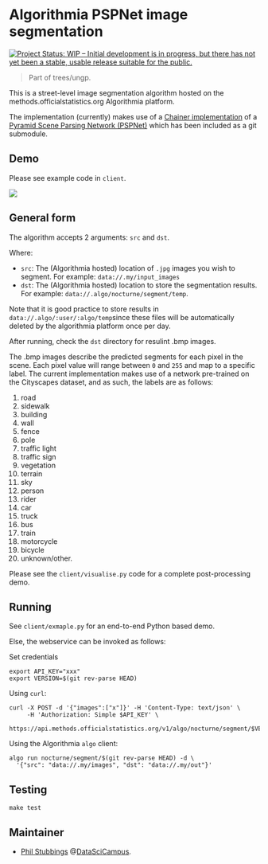 # Algorithmia PSPNet image segmentation

[![Project Status: WIP – Initial development is in progress, but there has not yet been a stable, usable release suitable for the public.](http://www.repostatus.org/badges/latest/wip.svg)](http://www.repostatus.org/#wip)

> Part of trees/ungp.

This is a street-level image segmentation algorithm hosted on the
methods.officialstatistics.org Algorithmia platform.

The implementation (currently) makes use of a
[Chainer implementation](https://github.com/datasciencecampus/chainer-pspnet) of a
[Pyramid Scene Parsing Network (PSPNet)](https://hszhao.github.io/projects/pspnet/)
which has been included as a git submodule. 


## Demo

Please see example code in `client`.

![](https://datasciencecampus.github.io/assets/segments.jpg)

## General form

The algorithm accepts 2 arguments: `src` and `dst`.

Where:

* `src`: The (Algorithmia hosted) location of `.jpg` images you wish to segment. For example: `data://.my/input_images`
* `dst`: The (Algorithmia hosted) location to store the segmentation results. For example: `data://.algo/nocturne/segment/temp`.

Note that it is good practice to store results in
`data://.algo/:user/:algo/temp`since these files will be automatically deleted
by the algorithmia platform once per day.

After running, check the `dst` directory for resulint .bmp images.

The .bmp images describe the predicted segments for each pixel in the scene.
Each pixel value will range between `0` and `255` and map to a specific label.
The current implementation makes use of a network pre-trained on the Cityscapes
dataset, and as such, the labels are as follows:

1. road
2. sidewalk
3. building
4. wall
5. fence
6. pole
7. traffic light
8. traffic sign
9. vegetation
10. terrain
11. sky
12. person
13. rider
14. car
15. truck
16. bus
17. train
18. motorcycle
19. bicycle
20. unknown/other.

Please see the `client/visualise.py` code for a complete post-processing demo.


## Running

See `client/exmaple.py` for an end-to-end Python based demo.

Else, the webservice can be invoked as follows:


Set credentials

```
export API_KEY="xxx"
export VERSION=$(git rev-parse HEAD)
```

Using `curl`:

```
curl -X POST -d '{"images":["x"]}' -H 'Content-Type: text/json' \
     -H 'Authorization: Simple $API_KEY' \
  https://api.methods.officialstatistics.org/v1/algo/nocturne/segment/$VERSION

```

Using the Algorithmia `algo` client:

```
algo run nocturne/segment/$(git rev-parse HEAD) -d \
  '{"src": "data://.my/images", "dst": "data://.my/out"}'
```


## Testing

```
make test
```

## Maintainer

* [Phil Stubbings](https://github.com/phil8192) @[DataSciCampus](https://datasciencecampus.github.io/).
